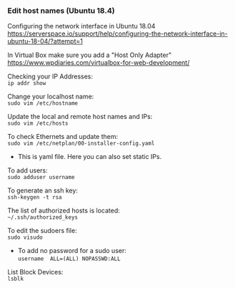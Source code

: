 ### Edit host names (Ubuntu 18.4)
Configuring the network interface in Ubuntu 18.04
https://serverspace.io/support/help/configuring-the-network-interface-in-ubuntu-18-04/?attempt=1

In Virtual Box make sure you add a "Host Only Adapter"
https://www.wpdiaries.com/virtualbox-for-web-development/

Checking your IP Addresses:<br>
``ip addr show``<br>

Change your localhost name:<br>
``sudo vim /etc/hostname``<br>

Update the local and remote host names and IPs:<br>
``sudo vim /etc/hosts``<br>

To check Ethernets and update them:<br>
``sudo vim /etc/netplan/00-installer-config.yaml``<br>
* This is yaml file. Here you can also set static IPs.<br>

To add users:<br>
``sudo adduser username``<br>

To generate an ssh key:<br>
``ssh-keygen -t rsa``<br>

The list of authorized hosts is located:<br>
``~/.ssh/authorized_keys``<br>

To edit the sudoers file:<br>
``sudo visudo``<br>
* To add no password for a sudo user:<br>
``username  ALL=(ALL) NOPASSWD:ALL``<br>

List Block Devices:<br>
``lsblk``<br>
